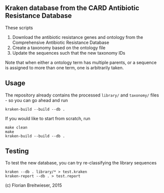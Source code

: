 
Kraken database from the CARD Antibiotic Resistance Database
-------------------------------------------------

These scripts 

1. Download the antibiotic resistance genes and ontology from the Comprehensive Antibiotic Resistance Database
2. Create a taxonomy based on the ontology file
3. Update the sequences such that the new taxonomy IDs 

Note that when either a ontology term has multiple parents, or a sequence is assigned to more than one term,
one is arbitrarily taken.

## Usage

The repository already contains the processed `library/` and `taxonomy/` files - so you can go ahead and run 

    kraken-build --build --db .

If you would like to start from scratch, run

    make clean
    make
    kraken-build --build --db .

## Testing

To test the new database, you can try re-classifying the library sequences

    kraken --db . library/* > test.kraken
    kraken-report --db . > test.report
    
(c) Florian Breitwieser, 2015
